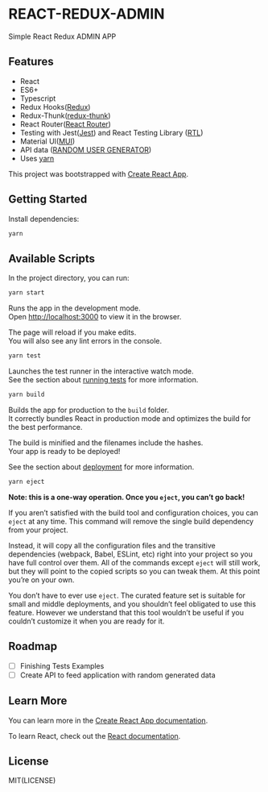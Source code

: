 # REACT-REDUX-ADMIN

Simple React Redux ADMIN APP

## Features

 - React
 - ES6+
 - Typescript
 - Redux Hooks([Redux](https://redux.js.org/))
 - Redux-Thunk([redux-thunk](https://github.com/reduxjs/redux-thunk))
 - React Router([React Router](https://reactrouter.com/)) 
 - Testing with Jest([Jest](https://jestjs.io/)) and React Testing Library ([RTL](https://testing-library.com/docs/react-testing-library/intro/))
 - Material UI([MUI](https://material-ui.com/))
 - API data ([RANDOM USER GENERATOR](https://randomuser.me/))
 - Uses [yarn](https://yarnpkg.com)

This project was bootstrapped with [Create React App](https://github.com/facebook/create-react-app).

## Getting Started

Install dependencies:

```bash
yarn
```

## Available Scripts

In the project directory, you can run:

```bash
yarn start
```

Runs the app in the development mode.\
Open [http://localhost:3000](http://localhost:3000) to view it in the browser.

The page will reload if you make edits.\
You will also see any lint errors in the console.

```bash
yarn test
```

Launches the test runner in the interactive watch mode.\
See the section about [running tests](https://facebook.github.io/create-react-app/docs/running-tests) for more information.

```bash
yarn build
```

Builds the app for production to the `build` folder.\
It correctly bundles React in production mode and optimizes the build for the best performance.

The build is minified and the filenames include the hashes.\
Your app is ready to be deployed!

See the section about [deployment](https://facebook.github.io/create-react-app/docs/deployment) for more information.

```bash
yarn eject
```

**Note: this is a one-way operation. Once you `eject`, you can’t go back!**

If you aren’t satisfied with the build tool and configuration choices, you can `eject` at any time. This command will remove the single build dependency from your project.

Instead, it will copy all the configuration files and the transitive dependencies (webpack, Babel, ESLint, etc) right into your project so you have full control over them. All of the commands except `eject` will still work, but they will point to the copied scripts so you can tweak them. At this point you’re on your own.

You don’t have to ever use `eject`. The curated feature set is suitable for small and middle deployments, and you shouldn’t feel obligated to use this feature. However we understand that this tool wouldn’t be useful if you couldn’t customize it when you are ready for it.


## Roadmap
- [ ] Finishing Tests Examples
- [ ] Create API to feed application with random generated data

## Learn More
You can learn more in the [Create React App documentation](https://facebook.github.io/create-react-app/docs/getting-started).

To learn React, check out the [React documentation](https://reactjs.org/).

## License
MIT(LICENSE)
